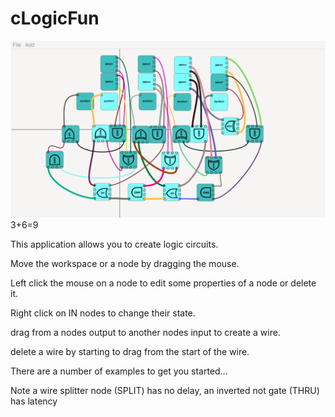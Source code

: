 cLogicFun
=========

![adder 3+6=9](screenshot.png) 3+6=9

This application allows you to create logic circuits.

Move the workspace or a node by dragging the mouse.

Left click the mouse on a node to edit some properties of a node or delete it.

Right click on IN nodes to change their state.

drag from a nodes output to another nodes input to create a wire.

delete a wire by starting to drag from the start of the wire. 

There are a number of examples to get you started...

Note a wire splitter node (SPLIT) has no delay, an inverted not gate (THRU) has latency
